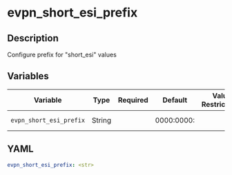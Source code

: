# evpn_short_esi_prefix

## Description

Configure prefix for "short_esi" values

## Variables

| Variable | Type | Required | Default | Value Restrictions | Description |
| -------- | ---- | -------- | ------- | ------------------ | ----------- |
| <code>evpn_short_esi_prefix</code>| String |  | 0000:0000: |  | EVPN Short ESI Prefix |

## YAML

```yaml
evpn_short_esi_prefix: <str>
```